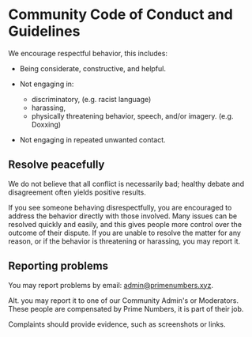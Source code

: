 # Community Code of Conduct and Guidelines

We encourage respectful behavior, this includes:

- Being considerate, constructive, and helpful.
- Not engaging in:
    + discriminatory, (e.g. racist language)
    + harassing, 
    + physically threatening behavior, speech, and/or imagery. (e.g. Doxxing)

- Not engaging in repeated unwanted contact.

## Resolve peacefully

We do not believe that all conflict is necessarily bad; healthy debate and
disagreement often yields positive results.

If you see someone behaving disrespectfully, you are encouraged to address the
behavior directly with those involved. Many issues can be resolved quickly and
easily, and this gives people more control over the outcome of their dispute. If
you are unable to resolve the matter for any reason, or if the behavior is
threatening or harassing, you may report it.

## Reporting problems

You may report problems by email: <admin@primenumbers.xyz>.

Alt. you may report it to one of our Community Admin's or Moderators. 
These people are compensated by Prime Numbers, it is part of their job.

Complaints should provide evidence, such as screenshots or links. 
